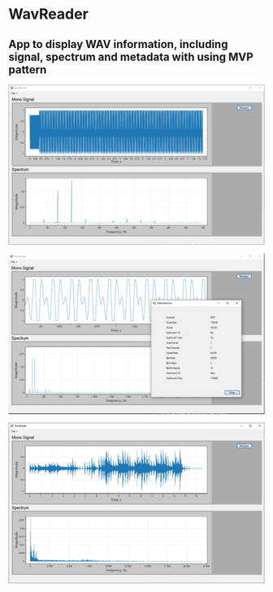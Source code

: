 # WavReader

## App to display WAV information, including signal, spectrum and metadata with using MVP pattern

![](./images/img_1.PNG)

![](./images/img_2.PNG)

![](./images/img_3.PNG)
